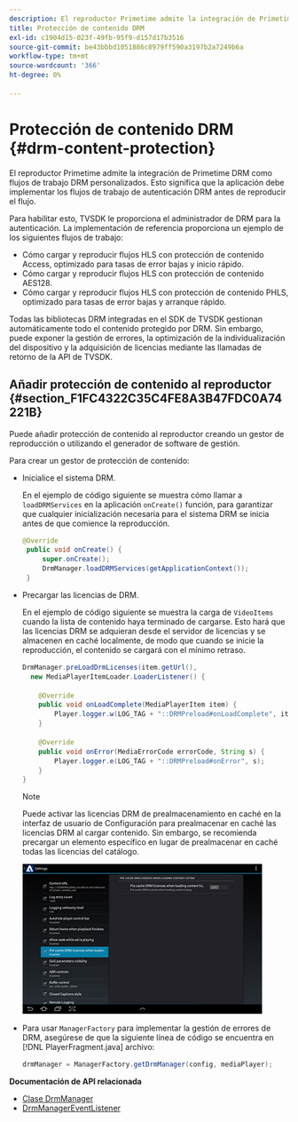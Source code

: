 ```yaml
---
description: El reproductor Primetime admite la integración de Primetime DRM como flujos de trabajo DRM personalizados. Esto significa que la aplicación debe implementar los flujos de trabajo de autenticación DRM antes de reproducir el flujo.
title: Protección de contenido DRM
exl-id: c1904d15-023f-49fb-95f9-d157d17b3516
source-git-commit: be43bbbd1051886c8979ff590a3197b2a7249b6a
workflow-type: tm+mt
source-wordcount: '366'
ht-degree: 0%

---
```


# Protección de contenido DRM {#drm-content-protection}

El reproductor Primetime admite la integración de Primetime DRM como flujos de trabajo DRM personalizados. Esto significa que la aplicación debe implementar los flujos de trabajo de autenticación DRM antes de reproducir el flujo.

Para habilitar esto, TVSDK le proporciona el administrador de DRM para la autenticación. La implementación de referencia proporciona un ejemplo de los siguientes flujos de trabajo:

* Cómo cargar y reproducir flujos HLS con protección de contenido Access, optimizado para tasas de error bajas y inicio rápido.
* Cómo cargar y reproducir flujos HLS con protección de contenido AES128.
* Cómo cargar y reproducir flujos HLS con protección de contenido PHLS, optimizado para tasas de error bajas y arranque rápido.

Todas las bibliotecas DRM integradas en el SDK de TVSDK gestionan automáticamente todo el contenido protegido por DRM. Sin embargo, puede exponer la gestión de errores, la optimización de la individualización del dispositivo y la adquisición de licencias mediante las llamadas de retorno de la API de TVSDK.

## Añadir protección de contenido al reproductor {#section_F1FC4322C35C4FE8A3B47FDC0A74221B}

Puede añadir protección de contenido al reproductor creando un gestor de reproducción o utilizando el generador de software de gestión.

Para crear un gestor de protección de contenido:

* Inicialice el sistema DRM.

   En el ejemplo de código siguiente se muestra cómo llamar a `loadDRMServices` en la aplicación `onCreate()` función, para garantizar que cualquier inicialización necesaria para el sistema DRM se inicia antes de que comience la reproducción.

   ```java
   @Override 
    public void onCreate() { 
        super.onCreate();  
        DrmManager.loadDRMServices(getApplicationContext()); 
    }
   ```

* Precargar las licencias de DRM.

   En el ejemplo de código siguiente se muestra la carga de `VideoItems` cuando la lista de contenido haya terminado de cargarse. Esto hará que las licencias DRM se adquieran desde el servidor de licencias y se almacenen en caché localmente, de modo que cuando se inicie la reproducción, el contenido se cargará con el mínimo retraso.

   ```java
   DrmManager.preLoadDrmLicenses(item.getUrl(),  
     new MediaPlayerItemLoader.LoaderListener() { 
   
       @Override 
       public void onLoadComplete(MediaPlayerItem item) { 
           Player.logger.w(LOG_TAG + "::DRMPreload#onLoadComplete", item.getResource().getUrl()); 
       } 
   
       @Override 
       public void onError(MediaErrorCode errorCode, String s) { 
           Player.logger.e(LOG_TAG + "::DRMPreload#onError", s); 
       } 
   } 
   ```

   >[!NOTE]
   >
   >Puede activar las licencias DRM de prealmacenamiento en caché en la interfaz de usuario de Configuración para prealmacenar en caché las licencias DRM al cargar contenido. Sin embargo, se recomienda precargar un elemento específico en lugar de prealmacenar en caché todas las licencias del catálogo.
   >
   >![](assets/precache-drm-licenses.jpg)

* Para usar `ManagerFactory` para implementar la gestión de errores de DRM, asegúrese de que la siguiente línea de código se encuentra en [!DNL PlayerFragment.java] archivo:

   ```java
   drmManager = ManagerFactory.getDrmManager(config, mediaPlayer);
   ```

**Documentación de API relacionada**

* [Clase DrmManager](https://help.adobe.com/en_US/primetime/api/reference_implementation/android/javadoc/com/adobe/primetime/reference/manager/DrmManager.html)
* [DrmManagerEventListener](https://help.adobe.com/en_US/primetime/api/reference_implementation/android/javadoc/com/adobe/primetime/reference/manager/DrmManager.DrmManagerEventListener.html)
